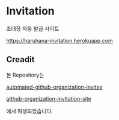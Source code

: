 # Invitation

초대장 자동 발급 사이트

https://haruhana-invitation.herokuapp.com

## Creadit

본 Repository는 

[automated-github-organization-invites](https://github.com/thundergolfer/automated-github-organization-invites)

[github-organization-invitation-site](https://github.com/woolimi/github-organization-invitation-site)

에서 파생되었습니다.
